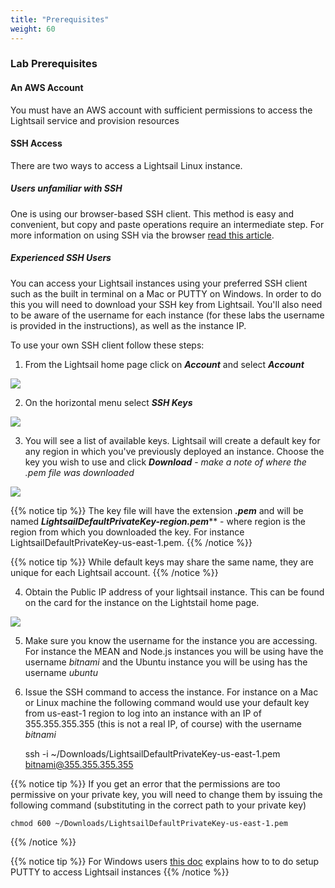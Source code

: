 ```yaml
---
title: "Prerequisites"
weight: 60
---
```


### Lab Prerequisites

#### An AWS Account
You must have an AWS account with sufficient permissions to access the Lightsail service and provision resources

#### SSH Access

There are two ways to access a Lightsail Linux instance. 

##### Users unfamiliar with SSH
One is using our browser-based SSH client. This method is easy and convenient, but copy and paste operations require an intermediate step. For more information on using SSH via the browser <a href="https://lightsail.aws.amazon.com/ls/docs/en/articles/lightsail-how-to-connect-to-your-instance-virtual-private-server" target="_blank">read this article</a>.

##### Experienced SSH Users

You can access your Lightsail instances using your preferred SSH client such as the built in terminal on a Mac or PUTTY on Windows. In order to do this you will need to download your SSH key from Lightsail. You'll also need to be aware of the username for each instance (for these labs the username is provided in the instructions), as well as the instance IP. 

To use your own SSH client follow these steps:

1) From the Lightsail home page click on ***Account*** and select ***Account***

![](../../images/account.jpg?classes=border)

2) On the horizontal menu select ***SSH Keys***

![](../../images/keys.jpg?classes=border)

3) You will see a list of available keys. Lightsail will create a default key for any region in which you've previously deployed an instance. Choose the key you wish to use and click ***Download*** - *make a note of where the .pem file was downloaded* 

![](../../images/download.jpg?classes=border)

{{% notice tip %}}
The key file will have the extension ***.pem*** and will be named ***LightsailDefaultPrivateKey-region.pem***** - where region is the region from which you downloaded the key. For instance LightsailDefaultPrivateKey-us-east-1.pem.
{{% /notice %}}

{{% notice tip %}}
While default keys may share the same name, they are unique for each Lightsail account. 
{{% /notice %}}

4) Obtain the Public IP address of your lightsail instance. This can be found on the card for the instance on the Lightstail home page. 

![](../../images/mean-ip.jpg?classes=border) 

5) Make sure you know the username for the instance you are accessing. For instance the MEAN and Node.js instances you will be using have the username *bitnami* and the Ubuntu instance you will be using has the username *ubuntu*

6) Issue the SSH command to access the instance. For instance on a Mac or Linux machine the following command would use your default key from us-east-1 region to log into an instance with an IP of 355.355.355.355 (this is not a real IP, of course) with the username *bitnami*

    ssh -i ~/Downloads/LightsailDefaultPrivateKey-us-east-1.pem bitnami@355.355.355.355

{{% notice tip %}}
If you get an error that the permissions are too permissive on your private key, you will need to change them by issuing the following command (substituting in the correct path to your private key)

    chmod 600 ~/Downloads/LightsailDefaultPrivateKey-us-east-1.pem
{{% /notice %}}

{{% notice tip %}}
For Windows users <a href="https://lightsail.aws.amazon.com/ls/docs/en/articles/lightsail-how-to-set-up-putty-to-connect-using-ssh" target="_blank">this doc</a> explains how to to do setup PUTTY to access Lightsail instances
{{% /notice %}}

